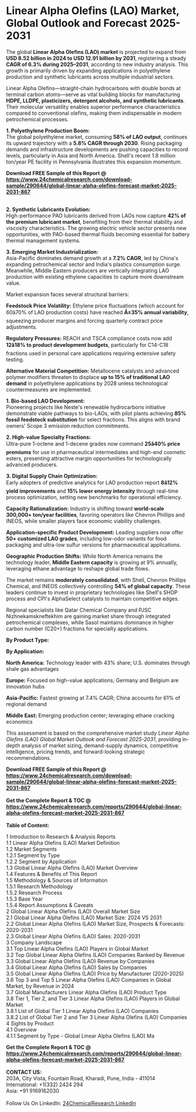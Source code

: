 <h1>Linear Alpha Olefins (LAO) Market, Global Outlook and Forecast 2025-2031</h1><p>The global <strong>Linear Alpha Olefins (LAO) market</strong> is projected to expand from <strong>USD 8.52 billion in 2024 to USD 12.91 billion by 2031</strong>, registering a steady <strong>CAGR of 6.3% during 2025–2031</strong>, according to new industry analysis. This growth is primarily driven by expanding applications in polyethylene production and synthetic lubricants across multiple industrial sectors.</p><p>Linear Alpha Olefins—straight-chain hydrocarbons with double bonds at terminal carbon atoms—serve as vital building blocks for manufacturing <strong>HDPE, LLDPE, plasticizers, detergent alcohols, and synthetic lubricants</strong>. Their molecular versatility enables superior performance characteristics compared to conventional olefins, making them indispensable in modern petrochemical processes.</p><p><strong>1. Polyethylene Production Boom:</strong><br>
The global polyethylene market, consuming <strong>58% of LAO output</strong>, continues its upward trajectory with a <strong>5.8% CAGR through 2030</strong>. Rising packaging demands and infrastructure developments are pushing capacities to record levels, particularly in Asia and North America. Shell's recent 1.8 million ton/year PE facility in Pennsylvania illustrates this expansion momentum.</p><div><b>Download FREE Sample of this Report @ 
            <a href="https://www.24chemicalresearch.com/download-sample/290644/global-linear-alpha-olefins-forecast-market-2025-2031-867">
            https://www.24chemicalresearch.com/download-sample/290644/global-linear-alpha-olefins-forecast-market-2025-2031-867</a></b></div><br><p><strong>2. Synthetic Lubricants Evolution:</strong><br>
High-performance PAO lubricants derived from LAOs now capture <strong>42% of the premium lubricant market</strong>, benefiting from their thermal stability and viscosity characteristics. The growing electric vehicle sector presents new opportunities, with PAO-based thermal fluids becoming essential for battery thermal management systems.</p><p><strong>3. Emerging Market Industrialization:</strong><br>
Asia-Pacific dominates demand growth at a <strong>7.2% CAGR</strong>, led by China's expanding petrochemical sector and India's plastics consumption surge. Meanwhile, Middle Eastern producers are vertically integrating LAO production with existing ethylene capacities to capture more downstream value.</p><p>Market expansion faces several structural barriers:</p><p><strong>Feedstock Price Volatility:</strong> Ethylene price fluctuations (which account for 60â70% of LAO production costs) have reached <strong>Â±35% annual variability</strong>, squeezing producer margins and forcing quarterly contract price adjustments.</p><p><strong>Regulatory Pressures:</strong> REACH and TSCA compliance costs now add <strong>12â18% to product development budgets</strong>, particularly for C14-C18 fractions used in personal care applications requiring extensive safety testing.</p><p><strong>Alternative Material Competition:</strong> Metallocene catalysts and advanced polymer modifiers threaten to displace <strong>up to 15% of traditional LAO demand</strong> in polyethylene applications by 2028 unless technological countermeasures are implemented.</p><p><strong>1. Bio-based LAO Development:</strong><br>
Pioneering projects like Neste's renewable hydrocarbons initiative demonstrate viable pathways to bio-LAOs, with pilot plants achieving <strong>85% fossil feedstock substitution</strong> for select fractions. This aligns with brand owners' Scope 3 emission reduction commitments.</p><p><strong>2. High-value Specialty Fractions:</strong><br>
Ultra-pure 1-octene and 1-decene grades now command <strong>25â40% price premiums</strong> for use in pharmaceutical intermediates and high-end cosmetic esters, presenting attractive margin opportunities for technologically advanced producers.</p><p><strong>3. Digital Supply Chain Optimization:</strong><br>
Early adopters of predictive analytics for LAO production report <strong>8â12% yield improvements</strong> and <strong>15% lower energy intensity</strong> through real-time process optimization, setting new benchmarks for operational efficiency.</p><p><strong>Capacity Rationalization:</strong> Industry is shifting toward <strong>world-scale 300,000+ ton/year facilities</strong>, favoring operators like Chevron Phillips and INEOS, while smaller players face economic viability challenges.</p><p><strong>Application-specific Product Development:</strong> Leading suppliers now offer <strong>50+ customized LAO grades</strong>, including low-odor variants for food packaging and ultra-low sulfur versions for pharmaceutical applications.</p><p><strong>Geographic Production Shifts:</strong> While North America remains the technology leader, <strong>Middle Eastern capacity</strong> is growing at 9% annually, leveraging ethane advantage to reshape global trade flows.</p><p>The market remains <strong>moderately consolidated</strong>, with Shell, Chevron Phillips Chemical, and INEOS collectively controlling <strong>54% of global capacity</strong>. These leaders continue to invest in proprietary technologies like Shell's SHOP process and CPI's AlphaSelect catalysts to maintain competitive edges.</p><p>Regional specialists like Qatar Chemical Company and PJSC Nizhnekamskneftekhim are gaining market share through integrated petrochemical complexes, while Sasol maintains dominance in higher carbon number (C20+) fractions for specialty applications.</p><p><strong>By Product Type:</strong></p><p><strong>By Application:</strong></p><p><strong>North America:</strong> Technology leader with 43% share; U.S. dominates through shale gas advantages</p><p><strong>Europe:</strong> Focused on high-value applications; Germany and Belgium are innovation hubs</p><p><strong>Asia-Pacific:</strong> Fastest growing at 7.4% CAGR; China accounts for 61% of regional demand</p><p><strong>Middle East:</strong> Emerging production center; leveraging ethane cracking economics</p><p>This assessment is based on the comprehensive market study <em>Linear Alpha Olefins (LAO) Global Market Outlook and Forecast 2025-2031</em>, providing in-depth analysis of market sizing, demand-supply dynamics, competitive intelligence, pricing trends, and forward-looking strategic recommendations.</p><div><b>Download FREE Sample of this Report @ 
            <a href="https://www.24chemicalresearch.com/download-sample/290644/global-linear-alpha-olefins-forecast-market-2025-2031-867">
            https://www.24chemicalresearch.com/download-sample/290644/global-linear-alpha-olefins-forecast-market-2025-2031-867</a></b></div><br><div><b>Get the Complete Report & TOC @ 
            <a href="https://www.24chemicalresearch.com/reports/290644/global-linear-alpha-olefins-forecast-market-2025-2031-867">
            https://www.24chemicalresearch.com/reports/290644/global-linear-alpha-olefins-forecast-market-2025-2031-867</a></b></div><br>
            <b>Table of Content:</b><p>1 Introduction to Research & Analysis Reports<br />
 1.1 Linear Alpha Olefins (LAO) Market Definition<br />
 1.2 Market Segments<br />
 1.2.1 Segment by Type<br />
 1.2.2 Segment by Application<br />
 1.3 Global Linear Alpha Olefins (LAO) Market Overview<br />
 1.4 Features & Benefits of This Report<br />
 1.5 Methodology & Sources of Information<br />
 1.5.1 Research Methodology<br />
 1.5.2 Research Process<br />
 1.5.3 Base Year<br />
 1.5.4 Report Assumptions & Caveats<br />
2 Global Linear Alpha Olefins (LAO) Overall Market Size<br />
 2.1 Global Linear Alpha Olefins (LAO) Market Size: 2024 VS 2031<br />
 2.2 Global Linear Alpha Olefins (LAO) Market Size, Prospects & Forecasts: 2020-2031<br />
 2.3 Global Linear Alpha Olefins (LAO) Sales: 2020-2031<br />
3 Company Landscape<br />
 3.1 Top Linear Alpha Olefins (LAO) Players in Global Market<br />
 3.2 Top Global Linear Alpha Olefins (LAO) Companies Ranked by Revenue<br />
 3.3 Global Linear Alpha Olefins (LAO) Revenue by Companies<br />
 3.4 Global Linear Alpha Olefins (LAO) Sales by Companies<br />
 3.5 Global Linear Alpha Olefins (LAO) Price by Manufacturer (2020-2025)<br />
 3.6 Top 3 and Top 5 Linear Alpha Olefins (LAO) Companies in Global Market, by Revenue in 2024<br />
 3.7 Global Manufacturers Linear Alpha Olefins (LAO) Product Type<br />
 3.8 Tier 1, Tier 2, and Tier 3 Linear Alpha Olefins (LAO) Players in Global Market<br />
 3.8.1 List of Global Tier 1 Linear Alpha Olefins (LAO) Companies<br />
 3.8.2 List of Global Tier 2 and Tier 3 Linear Alpha Olefins (LAO) Companies<br />
4 Sights by Product<br />
 4.1 Overview<br />
 4.1.1 Segment by Type - Global Linear Alpha Olefins (LAO) Ma</p><div><b>Get the Complete Report & TOC @ 
            <a href="https://www.24chemicalresearch.com/reports/290644/global-linear-alpha-olefins-forecast-market-2025-2031-867">
            https://www.24chemicalresearch.com/reports/290644/global-linear-alpha-olefins-forecast-market-2025-2031-867</a></b></div><br><b>CONTACT US:</b><br>
            203A, City Vista, Fountain Road, Kharadi, Pune, India - 411014<br>
            International: +1(332) 2424 294<br>
            Asia: +91 9169162030 <br><br>
            Follow Us On LinkedIn: <a href="https://www.linkedin.com/company/24chemicalresearch/">24ChemicalResearch LinkedIn</a>